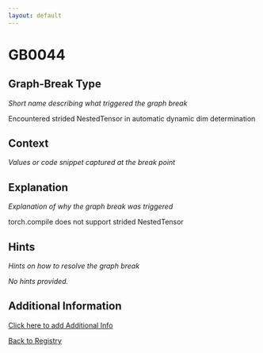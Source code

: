 ```yaml
---
layout: default
---
```

# GB0044

## Graph-Break Type
*Short name describing what triggered the graph break*

Encountered strided NestedTensor in automatic dynamic dim determination

## Context
*Values or code snippet captured at the break point*



## Explanation
*Explanation of why the graph break was triggered*

torch.compile does not support strided NestedTensor

## Hints
*Hints on how to resolve the graph break*

*No hints provided.*


## Additional Information

<!-- ADDITIONAL INFORMATION START - Add custom information below this line -->

<!-- ADDITIONAL INFORMATION END -->


[Click here to add Additional Info](https://github.com/meta-pytorch/compile-graph-break-site/edit/main/docs/gb/gb0044.md)

[Back to Registry](../index.html)
